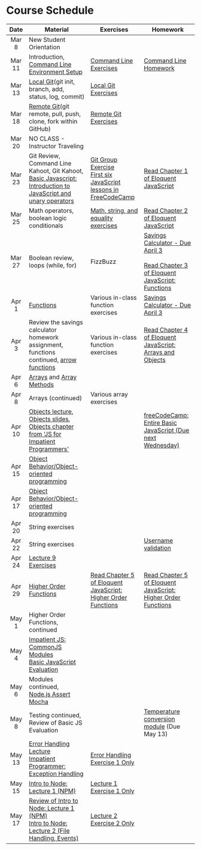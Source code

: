 # Course Schedule

|  Date  | Material                                                                                                                                                                                                                                                                                 | Exercises                                                                                                                                                                                                   | Homework                                                                                                                                                                                      |
| :----: | ---------------------------------------------------------------------------------------------------------------------------------------------------------------------------------------------------------------------------------------------------------------------------------------- | ----------------------------------------------------------------------------------------------------------------------------------------------------------------------------------------------------------- | --------------------------------------------------------------------------------------------------------------------------------------------------------------------------------------------- |
| Mar 8  | New Student Orientation                                                                                                                                                                                                                                                                  |                                                                                                                                                                                                             |                                                                                                                                                                                               |
| Mar 11 | Introduction, [Command Line](./lectures/02-command-line) <br/> [Environment Setup](environment.md)                                                                                                                                                                                       | [Command Line Exercises](./lectures/02-command-line/exercises.md)                                                                                                                                           | [Command Line Homework](./lectures/02-command-line/homework.md)                                                                                                                               |
| Mar 13 | [Local Git](https://github.com/uark-backend-class/course-materials/tree/master/lectures/03-source-control)(git init, branch, add, status, log, commit)                                                                                                                                   | [Local Git Exercises](https://github.com/uark-backend-class/course-materials/blob/master/lectures/03-source-control/exercises-local.md)                                                                     |                                                                                                                                                                                               |
| Mar 18 | [Remote Git](https://github.com/uark-backend-class/course-materials/tree/master/lectures/03-source-control)(git remote, pull, push, clone, fork within GitHub)                                                                                                                           | [Remote Git Exercises](https://github.com/uark-backend-class/course-materials/blob/master/lectures/03-source-control/exercises-remote.md)                                                                   |                                                                                                                                                                                               |
| Mar 20 | NO CLASS - Instructor Traveling                                                                                                                                                                                                                                                          |                                                                                                                                                                                                             |                                                                                                                                                                                               |
| Mar 23 | Git Review, Command Line Kahoot, Git Kahoot, [Basic Javascript: Introduction to JavaScript and unary operators](https://github.com/uark-backend-class/course-materials/tree/master/lectures/04-javascript-basics#lecture-1-intro-to-javascript-and-unary-operators)                      | [Git Group Exercise](https://classroom.github.com/g/G0-3w-Ay)<br/>[First six JavaScript lessons in FreeCodeCamp](https://learn.freecodecamp.org/javascript-algorithms-and-data-structures/basic-javascript) | [Read Chapter 1 of Eloquent JavaScript](https://eloquentjavascript.net/01_values.html)                                                                                                        |
| Mar 25 | Math operators, boolean logic conditionals                                                                                                                                                                                                                                               | [Math, string, and equality exercises](https://github.com/uark-backend-class/course-materials/blob/master/lectures/04-javascript-basics/lecture02-exercises.md)                                             | [Read Chapter 2 of Eloquent JavaScript](http://eloquentjavascript.net/02_program_structure.html)                                                                                              |
| Mar 27 | Boolean review, loops (while, for)                                                                                                                                                                                                                                                       | FizzBuzz                                                                                                                                                                                                    | [Savings Calculator - Due April 3](https://classroom.github.com/a/atHBYnUw) <br /><br /> [Read Chapter 3 of Eloquent JavaScript: Functions](https://eloquentjavascript.net/03_functions.html) |
| Apr 1  | [Functions](lectures/04-javascript-basics#lecture-4-functions)                                                                                                                                                                                                                           | Various in-class function exercises                                                                                                                                                                         | [Savings Calculator - Due April 3](https://classroom.github.com/a/atHBYnUw)                                                                                                                   |
| Apr 3  | Review the savings calculator homework assignment, functions continued, [arrow functions](https://wesbos.com/arrow-functions/)                                                                                                                                                           | Various in-class function exercises                                                                                                                                                                         | [Read Chapter 4 of Eloquent JavaScript: Arrays and Objects](https://eloquentjavascript.net/04_data.html)                                                                                      |
| Apr 6  | [Arrays](lectures/04-javascript-basics#lecture-3-conditionals-loops-arrays-objects) and [Array Methods](https://slides.com/aaronrobinson-1/javascript-array-methods)                                                                                                                     |                                                                                                                                                                                                             |                                                                                                                                                                                               |
| Apr 8  | Arrays (continued)                                                                                                                                                                                                                                                                       | Various array exercises                                                                                                                                                                                     |                                                                                                                                                                                               |
| Apr 10 | [Objects lecture](lectures/04-javascript-basics#lecture-3-conditionals-loops-arrays-objects), [Objects slides](https://slides.com/aaronrobinson-1/javascript-objects), [Objects chapter from 'JS for Impatient Programmers'](http://exploringjs.com/impatient-js/ch_single-objects.html) |                                                                                                                                                                                                             | [freeCodeCamp: Entire Basic JavaScript (Due next Wednesday)](https://learn.freecodecamp.org/javascript-algorithms-and-data-structures/basic-javascript)                                       |
| Apr 15 | [Object Behavior/Object-oriented programming](https://slides.com/aaronrobinson-1/javascript-objects)                                                                                                                                                                                     |                                                                                                                                                                                                             |                                                                                                                                                                                               |
| Apr 17 | [Object Behavior/Object-oriented programming](https://slides.com/aaronrobinson-1/javascript-objects)                                                                                                                                                                                     |                                                                                                                                                                                                             |                                                                                                                                                                                               |
| Apr 20 | String exercises                                                                                                                                                                                                                                                                         |                                                                                                                                                                                                             |                                                                                                                                                                                               |
| Apr 22 | String exercises                                                                                                                                                                                                                                                                         |                                                                                                                                                                                                             | [Username validation](https://classroom.github.com/a/u8vVSLhm)                                                                                                                                |
| Apr 24 | [Lecture 9 Exercises](lectures/04-javascript-basics/lecture09-exercises.md)                                                                                                                                                                                                              |                                                                                                                                                                                                             |                                                                                                                                                                                               |
| Apr 29 | [Higher Order Functions](lectures/10-higher-order-functions)                                                                                                                                                                                                                             | [Read Chapter 5 of Eloquent JavaScript: Higher Order Functions](https://eloquentjavascript.net/05_higher_order.html)                                                                                        | [Read Chapter 5 of Eloquent JavaScript: Higher Order Functions](https://eloquentjavascript.net/05_higher_order.html)                                                                          |
| May 1  | Higher Order Functions, continued                                                                                                                                                                                                                                                        |                                                                                                                                                                                                             |                                                                                                                                                                                               |
| May 4  | [Impatient JS: CommonJS Modules](http://exploringjs.com/impatient-js/ch_modules.html#module-systems-created-prior-to-es6)<br />[Basic JavaScript Evaluation](https://classroom.github.com/a/jQb6hScD)                                                                                    |                                                                                                                                                                                                             |                                                                                                                                                                                               |
| May 6  | Modules continued, <br/> [Node.js Assert](https://www.w3schools.com/nodejs/ref_assert.asp)<br />[Mocha](https://mochajs.org/)                                                                                                                                                            |                                                                                                                                                                                                             |                                                                                                                                                                                               |
| May 8  | Testing continued, <br/>Review of Basic JS Evaluation                                                                                                                                                                                                                                    |                                                                                                                                                                                                             | [Temperature conversion module](https://classroom.github.com/a/BNcJkRjq) (Due May 13)                                                                                                         |
| May 13 | [Error Handling Lecture](lectures/11-error-handling)<br /> [Impatient Programmer: Exception Handling](http://exploringjs.com/impatient-js/ch_exception-handling.html)                                                                                                                    | [Error Handling Exercise 1 Only](lectures/11-error-handling/exercises.md)                                                                                                                                   |                                                                                                                                                                                               |
| May 15 | [Intro to Node: Lecture 1 (NPM)](lectures/06-intro-to-node)                                                                                                                                                                                                                              | [Lecture 1 Exercise 1 Only](lectures/06-intro-to-node/lecture01-exercises.md)                                                                                                                               |                                                                                                                                                                                               |
| May 17 | [Review of Intro to Node: Lecture 1 (NPM)](lectures/06-intro-to-node)<br/>[Intro to Node: Lecture 2 (File Handling, Events)](lectures/06-intro-to-node)                                                                                                                                  | [Lecture 2 Exercise 2 Only](lectures/06-intro-to-node/lecture02-exercises.md)                                                                                                                               |                                                                                                                                                                                               |
